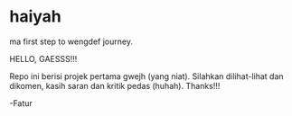 # haiyah
ma first step to wengdef journey.

HELLO, GAESSS!!!

Repo ini berisi projek pertama gwejh (yang niat). Silahkan dilihat-lihat dan dikomen, kasih saran dan kritik pedas (huhah).
Thanks!!!

-Fatur
